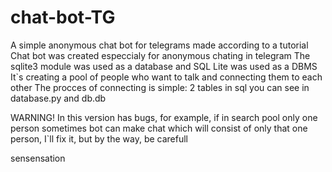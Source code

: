 # chat-bot-TG
A simple anonymous chat bot for telegrams made according to a tutorial
Chat bot was created especcialy for anonymous chating in telegram
The sqlite3 module was used as a database and SQL Lite was used as a DBMS
It`s creating a pool of people who want to talk and connecting them to each other
The procces of connecting is simple: 2 tables in sql you can see in database.py and db.db

WARNING!
In this version has bugs, for example, if in search pool only one person sometimes bot can make
chat which will consist of only that one person, I`ll fix it, but by the way, be carefull

sensensation
